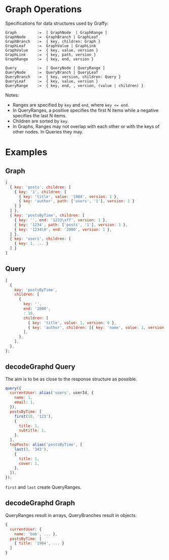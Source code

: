 # Graph Operations

Specifications for data structures used by Graffy:

```
Graph         :=  [ GraphNode  | GraphRange ]
GraphNode     :=  GraphBranch | GraphLeaf
GraphBranch   :=  { key, children: Graph }
GraphLeaf     :=  GraphValue | GraphLink
GraphValue    :=  { key, value, version }
GraphLink     :=  { key, path, version }
GraphRange    :=  { key, end, version }
```

```
Query         :=  [ QueryNode | QueryRange ]
QueryNode     :=  QueryBranch | QueryLeaf
QueryBranch   :=  { key, version, children: Query }
QueryLeaf     :=  { key, value, version }
QueryRange    :=  { key, end, , version, (value | children) }
```

Notes:

- Ranges are specified by `key` and `end`, where `key <= end`.
- In QueryRanges, a positive specifies the first N items while a negative specifies the last N items.
- Children are sorted by `key`.
- In Graphs, Ranges may not overlap with each other or with the keys of other nodes. In Queries they may.

# Examples

## Graph

```js
[
  { key: 'posts', children: [
    { key: '1', children: [
      { key: 'title', value: '1984', version: 1 },
      { key: 'author', path: ['users', '1'], version: 1 }
    ] }
  ] },
  { key: 'postsByTime', children: [
    { key: '', end: '1233\xff', version: 1 },
    { key: '1234', path: ['posts', '1'], version: 1 },
    { key: '1234\0', end: '2000', version: 1 },
  ] },
  { key: 'users', children: [
    { key: 1, ... }
  ] }
]
```

## Query

```js
[
  {
    key: 'postsByTime',
    children: [
      {
        key: '',
        end: '2000',
        : 10,
        children: [
          { key: 'title', value: 1, version: 0 },
          { key: 'author', children: [{ key: 'name', value: 1, version: 0 }] },
        ],
      },
    ],
  },
];
```

## decodeGraphd Query

The aim is to be as close to the response structure as possible.

```js
query({
  currentUser: alias('users', userId, {
    name: 1,
    email: 1,
  }),
  postsByTime: [
    first(10, '123'),
    {
      title: 1,
      subtitle: 1,
    },
  ],
  topPosts: alias('postsByTime', [
    last(3, '343'),
    {
      title: 1,
      cover: 1,
    },
  ]),
});
```

`first` and `last` create QueryRanges.

## decodeGraphd Graph

QueryRanges result in arrays, QueryBranches result in objects.

```js
{
  currentUser: {
    name: 'bob', ... },
  postsByTime: [
    { title: '1984', ... }
  ]
}
```
